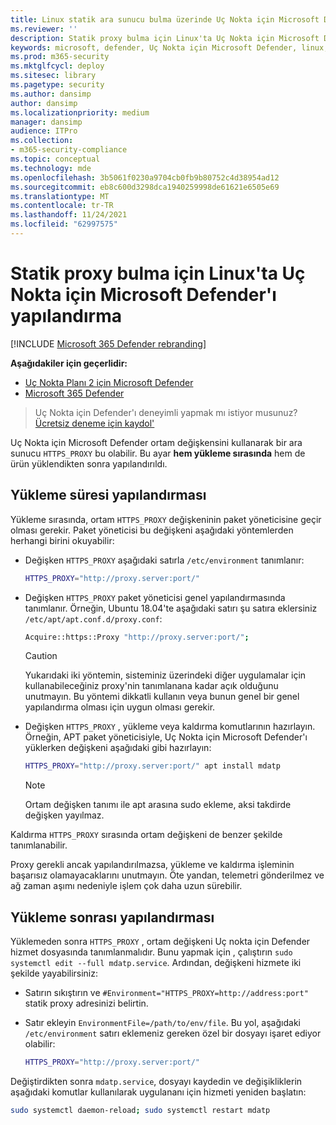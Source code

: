 ```yaml
---
title: Linux statik ara sunucu bulma üzerinde Uç Nokta için Microsoft Defender
ms.reviewer: ''
description: Statik proxy bulma için Linux'ta Uç Nokta için Microsoft Defender'ın nasıl yapılandırıldığından emin olun.
keywords: microsoft, defender, Uç Nokta için Microsoft Defender, linux, yükleme, proxy
ms.prod: m365-security
ms.mktglfcycl: deploy
ms.sitesec: library
ms.pagetype: security
ms.author: dansimp
author: dansimp
ms.localizationpriority: medium
manager: dansimp
audience: ITPro
ms.collection:
- m365-security-compliance
ms.topic: conceptual
ms.technology: mde
ms.openlocfilehash: 3b5061f0230a9704cb0fb9b80752c4d38954ad12
ms.sourcegitcommit: eb8c600d3298dca1940259998de61621e6505e69
ms.translationtype: MT
ms.contentlocale: tr-TR
ms.lasthandoff: 11/24/2021
ms.locfileid: "62997575"
---
```

# <a name="configure-microsoft-defender-for-endpoint-on-linux-for-static-proxy-discovery"></a>Statik proxy bulma için Linux'ta Uç Nokta için Microsoft Defender'ı yapılandırma

[!INCLUDE [Microsoft 365 Defender rebranding](../../includes/microsoft-defender.md)]

**Aşağıdakiler için geçerlidir:**
- [Uç Nokta Planı 2 için Microsoft Defender](https://go.microsoft.com/fwlink/p/?linkid=2154037)
- [Microsoft 365 Defender](https://go.microsoft.com/fwlink/?linkid=2118804)

> Uç Nokta için Defender'ı deneyimli yapmak mı istiyor musunuz? [Ücretsiz deneme için kaydol'](https://signup.microsoft.com/create-account/signup?products=7f379fee-c4f9-4278-b0a1-e4c8c2fcdf7e&ru=https://aka.ms/MDEp2OpenTrial?ocid=docs-wdatp-investigateip-abovefoldlink)

Uç Nokta için Microsoft Defender ortam değişkensini kullanarak bir ara sunucu `HTTPS_PROXY` bu olabilir. Bu ayar **hem yükleme sırasında** hem de ürün yüklendikten sonra yapılandırıldı.

## <a name="installation-time-configuration"></a>Yükleme süresi yapılandırması

Yükleme sırasında, ortam `HTTPS_PROXY` değişkeninin paket yöneticisine geçir olması gerekir. Paket yöneticisi bu değişkeni aşağıdaki yöntemlerden herhangi birini okuyabilir:

- Değişken `HTTPS_PROXY` aşağıdaki satırla `/etc/environment` tanımlanır:

  ```bash
  HTTPS_PROXY="http://proxy.server:port/"
  ```

- Değişken `HTTPS_PROXY` paket yöneticisi genel yapılandırmasında tanımlanır. Örneğin, Ubuntu 18.04'te aşağıdaki satırı şu satıra eklersiniz `/etc/apt/apt.conf.d/proxy.conf`:

  ```bash
  Acquire::https::Proxy "http://proxy.server:port/";
  ```

  > [!CAUTION]
  > Yukarıdaki iki yöntemin, sisteminiz üzerindeki diğer uygulamalar için kullanabileceğiniz proxy'nin tanımlanana kadar açık olduğunu unutmayın. Bu yöntemi dikkatli kullanın veya bunun genel bir genel yapılandırma olması için uygun olması gerekir.

- Değişken `HTTPS_PROXY` , yükleme veya kaldırma komutlarının hazırlayın. Örneğin, APT paket yöneticisiyle, Uç Nokta için Microsoft Defender'ı yüklerken değişkeni aşağıdaki gibi hazırlayın:

  ```bash
  HTTPS_PROXY="http://proxy.server:port/" apt install mdatp
  ```

  > [!NOTE]
  > Ortam değişken tanımı ile apt arasına sudo ekleme, aksi takdirde değişken yayılmaz.

Kaldırma `HTTPS_PROXY` sırasında ortam değişkeni de benzer şekilde tanımlanabilir.

Proxy gerekli ancak yapılandırılmazsa, yükleme ve kaldırma işleminin başarısız olamayacaklarını unutmayın. Öte yandan, telemetri gönderilmez ve ağ zaman aşımı nedeniyle işlem çok daha uzun sürebilir.

## <a name="post-installation-configuration"></a>Yükleme sonrası yapılandırması

Yüklemeden sonra `HTTPS_PROXY` , ortam değişkeni Uç nokta için Defender hizmet dosyasında tanımlanmalıdır. Bunu yapmak için , çalıştırın `sudo systemctl edit --full mdatp.service`.
Ardından, değişkeni hizmete iki şekilde yayabilirsiniz:

- Satırın sıkıştırın ve `#Environment="HTTPS_PROXY=http://address:port"` statik proxy adresinizi belirtin.

- Satır ekleyin `EnvironmentFile=/path/to/env/file`. Bu yol, aşağıdaki `/etc/environment` satırı eklemeniz gereken özel bir dosyayı işaret ediyor olabilir:

  ```bash
  HTTPS_PROXY="http://proxy.server:port/"
  ```

Değiştirdikten sonra `mdatp.service`, dosyayı kaydedin ve değişikliklerin aşağıdaki komutlar kullanılarak uygulananı için hizmeti yeniden başlatın:

```bash
sudo systemctl daemon-reload; sudo systemctl restart mdatp
```
